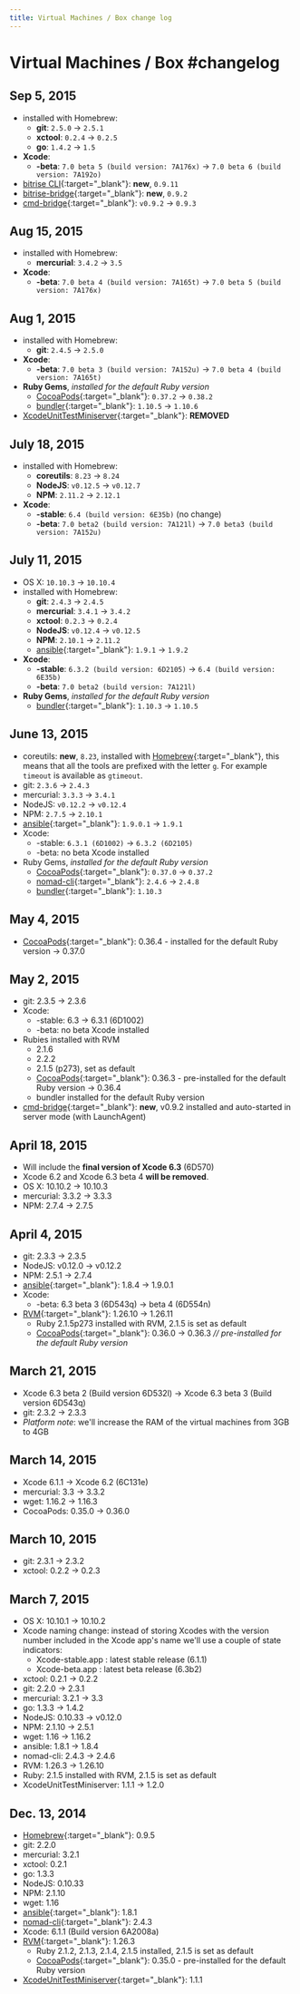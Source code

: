 ```yaml
---
title: Virtual Machines / Box change log
---
```


# Virtual Machines / Box #changelog


## Sep 5, 2015

* installed with Homebrew:
    * __git__: `2.5.0` -> `2.5.1`
    * __xctool__: `0.2.4` -> `0.2.5`
    * __go__: `1.4.2` -> `1.5`
* __Xcode__:
    * __-beta__: `7.0 beta 5 (build version: 7A176x)` -> `7.0 beta 6 (build version: 7A192o)`
* [bitrise CLI](https://github.com/bitrise-io/bitrise){:target="_blank"}: **new**, `0.9.11`
* [bitrise-bridge](https://github.com/bitrise-io/bitrise-bridge){:target="_blank"}: **new**, `0.9.2`
* [cmd-bridge](https://github.com/bitrise-io/cmd-bridge){:target="_blank"}: `v0.9.2` -> `0.9.3`


## Aug 15, 2015

* installed with Homebrew:
    * __mercurial__: `3.4.2` -> `3.5`
* __Xcode__:
    * __-beta__: `7.0 beta 4 (build version: 7A165t)` -> `7.0 beta 5 (build version: 7A176x)`


## Aug 1, 2015

* installed with Homebrew:
    * __git__: `2.4.5` -> `2.5.0`
* __Xcode__:
    * __-beta__: `7.0 beta 3 (build version: 7A152u)` -> `7.0 beta 4 (build version: 7A165t)`
* __Ruby Gems__, *installed for the default Ruby version*
    * [CocoaPods](http://cocoapods.org/){:target="_blank"}: `0.37.2` -> `0.38.2`
    * [bundler](http://bundler.io/){:target="_blank"}: `1.10.5` -> `1.10.6`
* [XcodeUnitTestMiniserver](https://github.com/bitrise-io/xcodebuild-unittest-miniserver){:target="_blank"}: __REMOVED__


## July 18, 2015

* installed with Homebrew:
    * __coreutils__: `8.23` -> `8.24`
    * __NodeJS__: `v0.12.5` -> `v0.12.7`
    * __NPM__: `2.11.2` -> `2.12.1`
* __Xcode__:
    * __-stable__: `6.4 (build version: 6E35b)` (no change)
    * __-beta__: `7.0 beta2 (build version: 7A121l)` -> `7.0 beta3 (build version: 7A152u)`

## July 11, 2015

* OS X: `10.10.3` -> `10.10.4`
* installed with Homebrew:
    * __git__: `2.4.3` -> `2.4.5`
    * __mercurial__: `3.4.1` -> `3.4.2`
    * __xctool__: `0.2.3` -> `0.2.4`
    * __NodeJS__: `v0.12.4` -> `v0.12.5`
    * __NPM__: `2.10.1` -> `2.11.2`
    * [ansible](http://www.ansible.com/home){:target="_blank"}: `1.9.1` -> `1.9.2`
* __Xcode__:
    * __-stable__: `6.3.2 (build version: 6D2105)` -> `6.4 (build version: 6E35b)`
    * __-beta__: `7.0 beta2 (build version: 7A121l)`
* __Ruby Gems__, *installed for the default Ruby version*
    * [bundler](http://bundler.io/){:target="_blank"}: `1.10.3` -> `1.10.5`


## June 13, 2015

* coreutils: **new**, `8.23`, installed with [Homebrew](http://brew.sh/){:target="_blank"}, this means that all the tools are prefixed with the letter `g`. For example `timeout` is available as `gtimeout`.
* git: `2.3.6` -> `2.4.3`
* mercurial: `3.3.3` -> `3.4.1`
* NodeJS: `v0.12.2` -> `v0.12.4`
* NPM: `2.7.5` -> `2.10.1`
* [ansible](http://www.ansible.com/home){:target="_blank"}: `1.9.0.1` -> `1.9.1`
* Xcode:
  * -stable: `6.3.1 (6D1002)` -> `6.3.2 (6D2105)`
  * -beta: no beta Xcode installed
* Ruby Gems, *installed for the default Ruby version*
  * [CocoaPods](http://cocoapods.org/){:target="_blank"}: `0.37.0` -> `0.37.2`
  * [nomad-cli](http://nomad-cli.com/){:target="_blank"}: `2.4.6` -> `2.4.8`
  * [bundler](http://bundler.io/){:target="_blank"}: `1.10.3`


## May 4, 2015

* [CocoaPods](http://cocoapods.org/){:target="_blank"}: 0.36.4 - installed for the default Ruby version -> 0.37.0


## May 2, 2015

* git: 2.3.5 -> 2.3.6
* Xcode:
  * -stable: 6.3 -> 6.3.1 (6D1002)
  * -beta: no beta Xcode installed
* Rubies installed with RVM
  * 2.1.6
  * 2.2.2
  * 2.1.5 (p273), set as default
  * [CocoaPods](http://cocoapods.org/){:target="_blank"}: 0.36.3 - pre-installed for the default Ruby version -> 0.36.4
  * bundler installed for the default Ruby version
* [cmd-bridge](https://github.com/bitrise-io/cmd-bridge){:target="_blank"}: **new**, v0.9.2 installed and auto-started in server mode (with LaunchAgent)


## April 18, 2015

* Will include the **final version of Xcode 6.3** (6D570)
* Xcode 6.2 and Xcode 6.3 beta 4 **will be removed**.
* OS X: 10.10.2 -> 10.10.3
* mercurial: 3.3.2 -> 3.3.3
* NPM: 2.7.4 -> 2.7.5


## April 4, 2015

* git: 2.3.3 -> 2.3.5
* NodeJS: v0.12.0 -> v0.12.2
* NPM: 2.5.1 -> 2.7.4
* [ansible](http://www.ansible.com/home){:target="_blank"}: 1.8.4 -> 1.9.0.1
* Xcode:
  * -beta: 6.3 beta 3 (6D543q) -> beta 4 (6D554n)
* [RVM](http://rvm.io/){:target="_blank"}: 1.26.10 -> 1.26.11
  * Ruby 2.1.5p273 installed with RVM, 2.1.5 is set as default
  * [CocoaPods](http://cocoapods.org/){:target="_blank"}: 0.36.0 -> 0.36.3 *// pre-installed for the default Ruby version*


## March 21, 2015

* Xcode 6.3 beta 2 (Build version 6D532l) -> Xcode 6.3 beta 3 (Build version 6D543q)
* git: 2.3.2 -> 2.3.3
* *Platform note*: we'll increase the RAM of the virtual machines from 3GB to 4GB


## March 14, 2015

* Xcode 6.1.1 -> Xcode 6.2 (6C131e)
* mercurial: 3.3 -> 3.3.2
* wget: 1.16.2 -> 1.16.3
* CocoaPods: 0.35.0 -> 0.36.0


## March 10, 2015

* git: 2.3.1 -> 2.3.2
* xctool: 0.2.2 -> 0.2.3


## March 7, 2015

* OS X: 10.10.1 -> 10.10.2
* Xcode naming change: instead of storing Xcodes with the version number included in the Xcode app's name we'll use a couple of state indicators:
  * Xcode-stable.app : latest stable release (6.1.1)
  * Xcode-beta.app : latest beta release (6.3b2)
* xctool: 0.2.1 -> 0.2.2
* git: 2.2.0 -> 2.3.1
* mercurial: 3.2.1 -> 3.3
* go: 1.3.3 -> 1.4.2
* NodeJS: 0.10.33 -> v0.12.0
* NPM: 2.1.10 -> 2.5.1
* wget: 1.16 -> 1.16.2
* ansible: 1.8.1 -> 1.8.4
* nomad-cli: 2.4.3 -> 2.4.6
* RVM: 1.26.3 -> 1.26.10
* Ruby: 2.1.5 installed with RVM, 2.1.5 is set as default
* XcodeUnitTestMiniserver: 1.1.1 -> 1.2.0


## Dec. 13, 2014

* [Homebrew](http://brew.sh/){:target="_blank"}: 0.9.5
* git: 2.2.0
* mercurial: 3.2.1
* xctool: 0.2.1
* go: 1.3.3
* NodeJS: 0.10.33
* NPM: 2.1.10
* wget: 1.16
* [ansible](http://www.ansible.com/home){:target="_blank"}: 1.8.1
* [nomad-cli](http://nomad-cli.com/){:target="_blank"}: 2.4.3
* Xcode: 6.1.1 (Build version 6A2008a)
* [RVM](http://rvm.io/){:target="_blank"}: 1.26.3
  * Ruby 2.1.2, 2.1.3, 2.1.4, 2.1.5 installed, 2.1.5 is set as default
  * [CocoaPods](http://cocoapods.org/){:target="_blank"}: 0.35.0 - pre-installed for the default Ruby version
* [XcodeUnitTestMiniserver](https://github.com/bitrise-io/xcodebuild-unittest-miniserver){:target="_blank"}: 1.1.1
